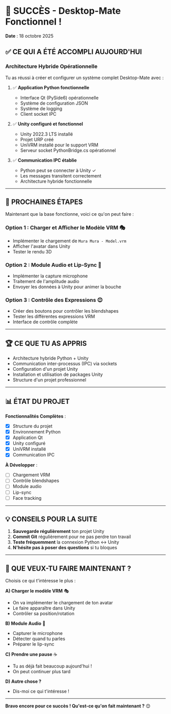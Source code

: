 # 🎉 SUCCÈS - Desktop-Mate Fonctionnel !

**Date** : 18 octobre 2025

## ✅ CE QUI A ÉTÉ ACCOMPLI AUJOURD'HUI

### Architecture Hybride Opérationnelle

Tu as réussi à créer et configurer un système complet Desktop-Mate avec :

1. ✅ **Application Python fonctionnelle**
   - Interface Qt (PySide6) opérationnelle
   - Système de configuration JSON
   - Système de logging
   - Client socket IPC

2. ✅ **Unity configuré et fonctionnel**
   - Unity 2022.3 LTS installé
   - Projet URP créé
   - UniVRM installé pour le support VRM
   - Serveur socket PythonBridge.cs opérationnel

3. ✅ **Communication IPC établie**
   - Python peut se connecter à Unity ✓
   - Les messages transitent correctement
   - Architecture hybride fonctionnelle

---

## 🎯 PROCHAINES ÉTAPES

Maintenant que la base fonctionne, voici ce qu'on peut faire :

### Option 1 : Charger et Afficher le Modèle VRM 🎭
- Implémenter le chargement de `Mura Mura - Model.vrm`
- Afficher l'avatar dans Unity
- Tester le rendu 3D

### Option 2 : Module Audio et Lip-Sync 🎤
- Implémenter la capture microphone
- Traitement de l'amplitude audio
- Envoyer les données à Unity pour animer la bouche

### Option 3 : Contrôle des Expressions 😊
- Créer des boutons pour contrôler les blendshapes
- Tester les différentes expressions VRM
- Interface de contrôle complète

---

## 🏆 CE QUE TU AS APPRIS

- Architecture hybride Python + Unity
- Communication inter-processus (IPC) via sockets
- Configuration d'un projet Unity
- Installation et utilisation de packages Unity
- Structure d'un projet professionnel

---

## 📊 ÉTAT DU PROJET

**Fonctionnalités Complètes** :
- [x] Structure du projet
- [x] Environnement Python
- [x] Application Qt
- [x] Unity configuré
- [x] UniVRM installé
- [x] Communication IPC

**À Développer** :
- [ ] Chargement VRM
- [ ] Contrôle blendshapes
- [ ] Module audio
- [ ] Lip-sync
- [ ] Face tracking

---

## 💡 CONSEILS POUR LA SUITE

1. **Sauvegarde régulièrement** ton projet Unity
2. **Commit Git** régulièrement pour ne pas perdre ton travail
3. **Teste fréquemment** la connexion Python ↔ Unity
4. **N'hésite pas à poser des questions** si tu bloques

---

## 🚀 QUE VEUX-TU FAIRE MAINTENANT ?

Choisis ce qui t'intéresse le plus :

**A) Charger le modèle VRM** 🎭
- On va implémenter le chargement de ton avatar
- Le faire apparaître dans Unity
- Contrôler sa position/rotation

**B) Module Audio** 🎤
- Capturer le microphone
- Détecter quand tu parles
- Préparer le lip-sync

**C) Prendre une pause** ☕
- Tu as déjà fait beaucoup aujourd'hui !
- On peut continuer plus tard

**D) Autre chose ?**
- Dis-moi ce qui t'intéresse !

---

**Bravo encore pour ce succès ! Qu'est-ce qu'on fait maintenant ?** 😊
